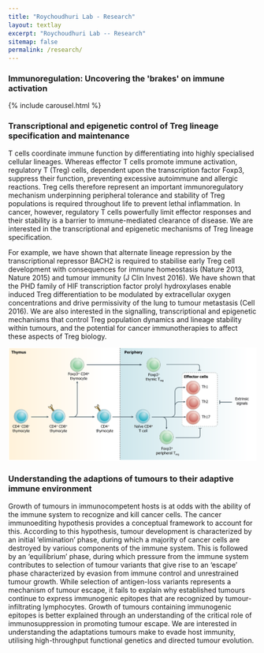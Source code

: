 ```yaml
---
title: "Roychoudhuri Lab - Research"
layout: textlay
excerpt: "Roychoudhuri Lab -- Research"
sitemap: false
permalink: /research/
---
```


### Immunoregulation: Uncovering the 'brakes' on immune activation 


{% include carousel.html %}


### Transcriptional and epigenetic control of Treg lineage specification and maintenance

T cells coordinate immune function by differentiating into highly specialised cellular lineages. Whereas effector T cells promote immune activation, regulatory T (Treg) cells, dependent upon the transcription factor Foxp3, suppress their function, preventing excessive autoimmune and allergic reactions. Treg cells therefore represent an important immunoregulatory mechanism underpinning peripheral tolerance and stability of Treg populations is required throughout life to prevent lethal inflammation. In cancer, however, regulatory T cells powerfully limit effector responses and their stability is a barrier to immune-mediated clearance of disease. We are interested in the transcriptional and epigenetic mechanisms of Treg lineage specification. 

For example, we have shown that alternate lineage repression by the transcriptional repressor BACH2 is required to stabilise early Treg cell development with consequences for immune homeostasis (Nature 2013, Nature 2015) and tumour immunity (J Clin Invest 2016). We have shown that the PHD family of HIF transcription factor prolyl hydroxylases enable induced Treg differentiation to be modulated by extracellular oxygen concentrations and drive permissivity of the lung to tumour metastasis (Cell 2016). 
We are also interested in the signalling, transcriptional and epigenetic mechanisms that control Treg population dynamics and lineage stability within tumours, and the potential for cancer immunotherapies to affect these aspects of Treg biology.

![Treg development](/images/respic/treg_development.png)

### Understanding the adaptions of tumours to their adaptive immune environment

Growth of tumours in immunocompetent hosts is at odds with the ability of the immune system to recognize and kill cancer cells. The cancer immunoediting hypothesis provides a conceptual framework to account for this. According to this hypothesis, tumour development is characterized by an initial ‘elimination’ phase, during which a majority of cancer cells are destroyed by various components of the immune system. This is followed by an ‘equilibrium’ phase, during which pressure from the immune system contributes to selection of tumour variants that give rise to an ‘escape’ phase characterized by evasion from immune control and unrestrained tumour growth. While selection of antigen-loss variants represents a mechanism of tumour escape, it fails to explain why established tumours continue to express immunogenic epitopes that are recognized by tumour-infiltrating lymphocytes. Growth of tumours containing immunogenic epitopes is better explained through an understanding of the critical role of immunosuppression in promoting tumour escape. We are interested in understanding the adaptations tumours make to evade host immunity, utilising high-throughput functional genetics and directed tumour evolution. 
